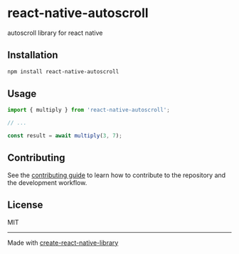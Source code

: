 # react-native-autoscroll

autoscroll library for react native

## Installation

```sh
npm install react-native-autoscroll
```

## Usage

```js
import { multiply } from 'react-native-autoscroll';

// ...

const result = await multiply(3, 7);
```

## Contributing

See the [contributing guide](CONTRIBUTING.md) to learn how to contribute to the repository and the development workflow.

## License

MIT

---

Made with [create-react-native-library](https://github.com/callstack/react-native-builder-bob)
